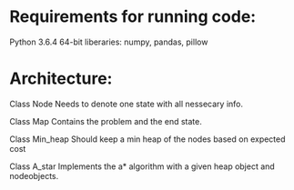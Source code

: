 # Requirements for running code:
Python 3.6.4 64-bit
liberaries: numpy, pandas, pillow

# Architecture:

Class Node
Needs to denote one state with all nessecary info.

Class Map
Contains the problem and the end state.

Class Min_heap
Should keep a min heap of the nodes based on expected cost

Class A_star
Implements the a* algorithm with a given heap object and nodeobjects.
